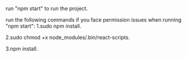 run "npm start" to run the project.

run the following commands if you face permission issues when running "npm start":
1.sudo npm install.

2.sudo chmod +x node_modules/.bin/react-scripts.

3.npm install.
